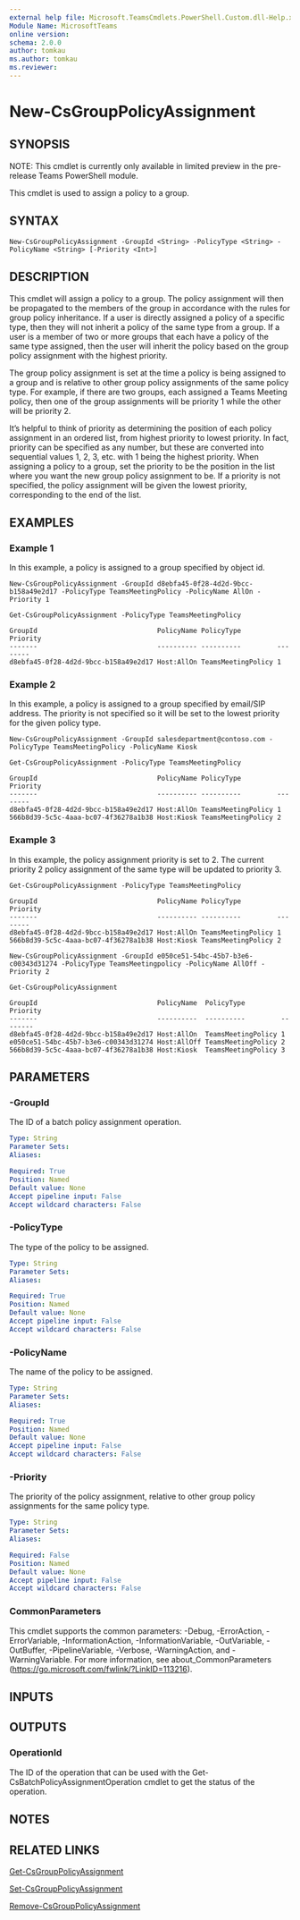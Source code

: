 ```yaml
---
external help file: Microsoft.TeamsCmdlets.PowerShell.Custom.dll-Help.xml
Module Name: MicrosoftTeams
online version:
schema: 2.0.0
author: tomkau
ms.author: tomkau
ms.reviewer:
---
```


# New-CsGroupPolicyAssignment

## SYNOPSIS
NOTE: This cmdlet is currently only available in limited preview in the pre-release Teams PowerShell module.

This cmdlet is used to assign a policy to a group.

## SYNTAX

```
New-CsGroupPolicyAssignment -GroupId <String> -PolicyType <String> -PolicyName <String> [-Priority <Int>]
```

## DESCRIPTION
This cmdlet will assign a policy to a group.  The policy assignment will then be propagated to the members of the group in accordance with the rules for group policy inheritance.  If a user is directly assigned a policy of a specific type, then they will not inherit a policy of the same type from a group.  If a user is a member of two or more groups that each have a policy of the same type assigned, then the user will inherit the policy based on the group policy assignment with the highest priority.

The group policy assignment is set at the time a policy is being assigned to a group and is relative to other group policy assignments of the same policy type.  For example, if there are two groups, each assigned a Teams Meeting policy, then one of the group assignments will be priority 1 while the other will be priority 2.

It’s helpful to think of priority as determining the position of each policy assignment in an ordered list, from highest priority to lowest priority.  In fact, priority can be specified as any number, but these are converted into sequential values 1, 2, 3, etc. with 1 being the highest priority.  When assigning a policy to a group, set the priority to be the position in the list where you want the new group policy assignment to be.  If a priority is not specified, the policy assignment will be given the lowest priority, corresponding to the end of the list.

## EXAMPLES

### Example 1
In this example, a policy is assigned to a group specified by object id.

```
New-CsGroupPolicyAssignment -GroupId d8ebfa45-0f28-4d2d-9bcc-b158a49e2d17 -PolicyType TeamsMeetingPolicy -PolicyName AllOn -Priority 1

Get-CsGroupPolicyAssignment -PolicyType TeamsMeetingPolicy

GroupId                              PolicyName PolicyType         Priority
-------                              ---------- ----------         --------
d8ebfa45-0f28-4d2d-9bcc-b158a49e2d17 Host:AllOn TeamsMeetingPolicy 1
```

### Example 2
In this example, a policy is assigned to a group specified by email/SIP address.  The priority is not specified so it will be set to the lowest priority for the given policy type.

```
New-CsGroupPolicyAssignment -GroupId salesdepartment@contoso.com -PolicyType TeamsMeetingPolicy -PolicyName Kiosk

Get-CsGroupPolicyAssignment -PolicyType TeamsMeetingPolicy

GroupId                              PolicyName PolicyType         Priority
-------                              ---------- ----------         --------
d8ebfa45-0f28-4d2d-9bcc-b158a49e2d17 Host:AllOn TeamsMeetingPolicy 1
566b8d39-5c5c-4aaa-bc07-4f36278a1b38 Host:Kiosk TeamsMeetingPolicy 2
```

### Example 3
In this example, the policy assignment priority is set to 2.  The current priority 2 policy assignment of the same type will be updated to priority 3.

```
Get-CsGroupPolicyAssignment -PolicyType TeamsMeetingPolicy

GroupId                              PolicyName PolicyType         Priority
-------                              ---------- ----------         --------
d8ebfa45-0f28-4d2d-9bcc-b158a49e2d17 Host:AllOn TeamsMeetingPolicy 1
566b8d39-5c5c-4aaa-bc07-4f36278a1b38 Host:Kiosk TeamsMeetingPolicy 2

New-CsGroupPolicyAssignment -GroupId e050ce51-54bc-45b7-b3e6-c00343d31274 -PolicyType TeamsMeetingpolicy -PolicyName AllOff -Priority 2

Get-CsGroupPolicyAssignment

GroupId                              PolicyName  PolicyType         Priority
-------                              ----------  ----------         --------
d8ebfa45-0f28-4d2d-9bcc-b158a49e2d17 Host:AllOn  TeamsMeetingPolicy 1
e050ce51-54bc-45b7-b3e6-c00343d31274 Host:AllOff TeamsMeetingPolicy 2
566b8d39-5c5c-4aaa-bc07-4f36278a1b38 Host:Kiosk  TeamsMeetingPolicy 3
```

## PARAMETERS

### -GroupId
The ID of a batch policy assignment operation.

```yaml
Type: String
Parameter Sets:
Aliases:

Required: True
Position: Named
Default value: None
Accept pipeline input: False
Accept wildcard characters: False
```

### -PolicyType
The type of the policy to be assigned.

```yaml
Type: String
Parameter Sets:
Aliases:

Required: True
Position: Named
Default value: None
Accept pipeline input: False
Accept wildcard characters: False
```

### -PolicyName
The name of the policy to be assigned.

```yaml
Type: String
Parameter Sets:
Aliases:

Required: True
Position: Named
Default value: None
Accept pipeline input: False
Accept wildcard characters: False
```

### -Priority
The priority of the policy assignment, relative to other group policy assignments for the same policy type.

```yaml
Type: String
Parameter Sets:
Aliases:

Required: False
Position: Named
Default value: None
Accept pipeline input: False
Accept wildcard characters: False
```

### CommonParameters
This cmdlet supports the common parameters: -Debug, -ErrorAction, -ErrorVariable, -InformationAction, -InformationVariable, -OutVariable, -OutBuffer, -PipelineVariable, -Verbose, -WarningAction, and -WarningVariable.
For more information, see about_CommonParameters (https://go.microsoft.com/fwlink/?LinkID=113216).

## INPUTS

## OUTPUTS

### OperationId
The ID of the operation that can be used with the Get-CsBatchPolicyAssignmentOperation cmdlet to get the status of the operation.

## NOTES

## RELATED LINKS

[Get-CsGroupPolicyAssignment]()

[Set-CsGroupPolicyAssignment]()

[Remove-CsGroupPolicyAssignment]()

